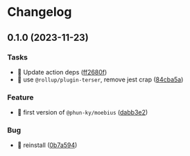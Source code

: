 # Changelog

## 0.1.0 (2023-11-23)


### Tasks

* 🤖 Update action deps ([ff2680f](https://github.com/phun-ky/moebius/commit/ff2680f0b14e4f48e167e6cc19ed5a1410c7448a))
* 🤖 use `@rollup/plugin-terser`, remove jest crap ([84cba5a](https://github.com/phun-ky/moebius/commit/84cba5aba2698a4f0e552df169f70df1c87e15a2))


### Feature

* 🎸 first version of `@phun-ky/moebius` ([dabb3e2](https://github.com/phun-ky/moebius/commit/dabb3e202a82b218d999647d39256470413a1445))


### Bug

* 🐛 reinstall ([0b7a594](https://github.com/phun-ky/moebius/commit/0b7a5943c8e8fe11ca7532de7c5ba1b1aed506f2))